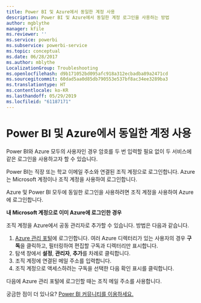 ```yaml
---
title: Power BI 및 Azure에서 동일한 계정 사용
description: Power BI 및 Azure에서 동일한 계정 로그인을 사용하는 방법
author: mgblythe
manager: kfile
ms.reviewer: ''
ms.service: powerbi
ms.subservice: powerbi-service
ms.topic: conceptual
ms.date: 06/28/2017
ms.author: mblythe
LocalizationGroup: Troubleshooting
ms.openlocfilehash: d9b171052bd095afc918a312ecbadba89a2471cd
ms.sourcegitcommit: 60dad5aa0d85db790553e537bf8ac34ee3289ba3
ms.translationtype: HT
ms.contentlocale: ko-KR
ms.lasthandoff: 05/29/2019
ms.locfileid: "61187171"
---
```

# <a name="using-the-same-account-for-power-bi-and-azure"></a>Power BI 및 Azure에서 동일한 계정 사용
Power BI와 Azure 모두의 사용자인 경우 암호를 두 번 입력할 필요 없이 두 서비스에 같은 로그인을 사용하고자 할 수 있습니다.

Power BI는 직장 또는 학교 이메일 주소와 연결된 조직 계정으로 로그인합니다.  Azure는 Microsoft 계정이나 조직 계정을 사용하여 로그인합니다.

Azure 및 Power BI 모두에 동일한 로그인을 사용하려면 조직 계정을 사용하여 Azure에 로그인합니다.

**내 Microsoft 계정으로 이미 Azure에 로그인한 경우**

조직 계정을 Azure에서 공동 관리자로 추가할 수 있습니다.  방법은 다음과 같습니다.

1. [Azure 관리 포털](http://manage.windowsazure.com/)에 로그인합니다. 여러 Azure 디렉터리가 있는 사용자의 경우 **구독**을 클릭하고, 필터링하여 편집할 구독과 디렉터리만 표시합니다.
2. 탐색 창에서 **설정**, **관리자**, **추가**를 차례로 클릭합니다.
3. 조직 계정에 연결된 메일 주소를 입력합니다.
4. 조직 계정으로 액세스하려는 구독을 선택한 다음 확인 표시를 클릭합니다.

다음에 Azure 관리 포털에 로그인할 때는 조직 메일 주소를 사용합니다.

궁금한 점이 더 있나요? [Power BI 커뮤니티를 이용하세요.](http://community.powerbi.com/)

